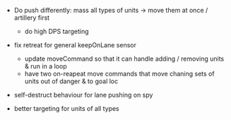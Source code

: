 - Do push differently: mass all types of units -> move them at once / artillery first
    - do high DPS targeting 

- fix retreat for general keepOnLane sensor
    - update moveCommand so that it can handle adding / removing units & run in a loop
    - have two on-reapeat move commands that move chaning sets of units out of danger & to goal loc

- self-destruct behaviour for lane pushing on spy
- better targeting for units of all types